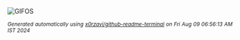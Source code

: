 <div align="justify">
<picture>
    <source media="(prefers-color-scheme: dark)" srcset="https://i.ibb.co/g7Ydn0w/output-gif.gif">
    <source media="(prefers-color-scheme: light)" srcset="https://i.ibb.co/g7Ydn0w/output-gif.gif">
    <img alt="GIFOS" src="https://i.ibb.co/g7Ydn0w/output-gif.gif">
</picture>

<sub><i>Generated automatically using [x0rzavi/github-readme-terminal](https://github.com/x0rzavi/github-readme-terminal) on Fri Aug 09 06:56:13 AM IST 2024</i></sub>

<!-- <details>
<summary>More details</summary>

</details> -->
</div>

<!-- Image deletion URL: https://ibb.co/mBp0xnt/d772ac4bbdb7164d4ccbe9a08c5c718a -->